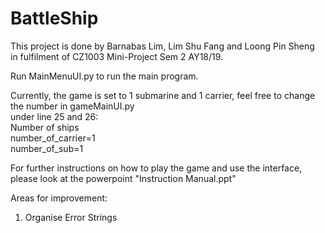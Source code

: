 # BattleShip
This project is done by Barnabas Lim, Lim Shu Fang and Loong Pin Sheng  
in fulfilment of CZ1003 Mini-Project Sem 2 AY18/19.  
  
Run MainMenuUI.py to run the main program.  
  
Currently, the game is set to 1 submarine and 1 carrier, feel free to change the number in gameMainUI.py  
under line 25 and 26:  
Number of ships  
number_of_carrier=1  
number_of_sub=1  
  
For further instructions on how to play the game and use the interface,   
please look at the powerpoint "Instruction Manual.ppt"  

Areas for improvement:
1. Organise Error Strings
